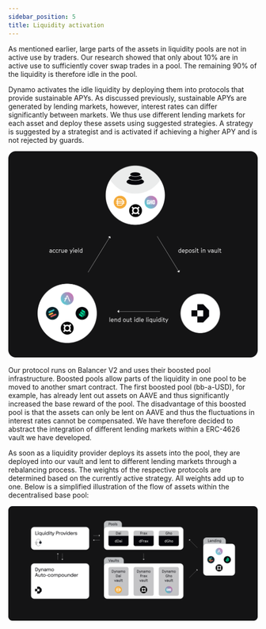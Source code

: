 ```yaml
---
sidebar_position: 5
title: Liquidity activation
---
```


As mentioned earlier, large parts of the assets in liquidity pools are not in active use by traders.
Our research showed that only about 10% are in active use to sufficiently cover swap trades in a pool.
The remaining 90% of the liquidity is therefore idle in the pool.

Dynamo activates the idle liquidity by deploying them into protocols that provide sustainable APYs.
As discussed previously, sustainable APYs are generated by lending markets, however, interest rates can differ significantly between markets.
We thus use different lending markets for each asset and deploy these assets using suggested strategies.
A strategy is suggested by a strategist and is activated if achieving a higher APY and is not rejected by guards.

![Dynamo solution](../../assets/deck/solution.png)

Our protocol runs on Balancer V2 and uses their boosted pool infrastructure.
Boosted pools allow parts of the liquidity in one pool to be moved to another smart contract.
The first boosted pool (bb-a-USD), for example, has already lent out assets on AAVE and thus significantly increased the base reward of the pool.
The disadvantage of this boosted pool is that the assets can only be lent on AAVE and thus the fluctuations in interest rates cannot be compensated.
We have therefore decided to abstract the integration of different lending markets within a ERC-4626 vault we have developed.

As soon as a liquidity provider deploys its assets into the pool, they are deployed into our vault and lent to different lending markets through a rebalancing process. The weights of the respective protocols are determined based on the currently active strategy. All weights add up to one.
Below is a simplified illustration of the flow of assets within the decentralised base pool:

![How Dynamo works](../../assets/deck/7.png)
